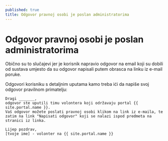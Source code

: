 ```yaml
---
published: true
title: Odgovor pravnoj osobi je poslan administratorima
---
```


# Odgovor pravnoj osobi je poslan administratorima

Obično su to slučajevi jer je korisnik napravio odgovor na email koji su dobili od sustava umjesto da su odgovor napisali putem obrasca na linku iz e-mail poruke.

Odgovori korisniku s detaljnim uputama kamo treba ići da napiše svoj odgovor pravilnom primatelju:

```
Dragi _______,
odgovor ste uputili timu volontera koji održavaju portal {{ site.portal.name }}.
Vaš odgovor možete poslati pravnoj osobi klikom na link iz e-maila, te zatim na link "Napisati odgovor" koji se nalazi ispod predmeta na stranici iz linka.

Lijep pozdrav,
[tvoje ime] - volonter na {{ site.portal.name }}
```
